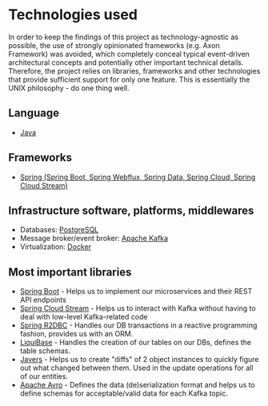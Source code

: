 # Technologies used

In order to keep the findings of this project as technology-agnostic as possible, the use of strongly opinionated frameworks (e.g. Axon Framework) was avoided, which completely conceal typical event-driven architectural concepts and potentially other important technical details. Therefore, the project relies on libraries, frameworks and other technologies that provide sufficient support for only one feature.
This is essentially the UNIX philosophy - do one thing well.

## Language

* [Java][java]

## Frameworks

* [Spring (Spring Boot, Spring Webflux, Spring Data, Spring Cloud, Spring Cloud Stream)][spring]

## Infrastructure software, platforms, middlewares

* Databases: [PostgreSQL][postgresql]
* Message broker/event broker: [Apache Kafka][kafka]
* Virtualization: [Docker][docker]

## Most important libraries

* [Spring Boot][spring-boot] - Helps us to implement our microservices and their REST API endpoints
* [Spring Cloud Stream][spring-cloud-stream] - Helps us to interact with Kafka without having to deal with low-level Kafka-related code
* [Spring R2DBC][spring-r2dbc] - Handles our DB transactions in a reactive programming fashion, provides us with an ORM.
* [LiquiBase][liquibase] - Handles the creation of our tables on our DBs, defines the table schemas.
* [Javers][javers] - Helps us to create "diffs" of 2 object instances to quickly figure out what changed between them. Used in the update operations for all of our entities.
* [Apache Avro][avro] - Defines the data (de)serialization format and helps us to define schemas for acceptable/valid data for each Kafka topic.

[java]: https://www.java.com/
[docker]: https://www.docker.com/
[postgresql]: https://www.postgresql.org/
[mvn]: https://maven.apache.org/
[spring]: https://spring.io/
[spring-boot]: https://spring.io/projects/spring-boot
[spring-r2dbc]: https://spring.io/projects/spring-data-r2dbc
[spring-cloud]: https://spring.io/projects/spring-cloud
[spring-cloud-stream]: https://docs.spring.io/spring-cloud-stream/docs/current/reference/html/
[javers]: https://javers.org/
[kafka]: https://kafka.apache.org/
[avro]: https://avro.apache.org/
[liquibase]: https://www.liquibase.org/
